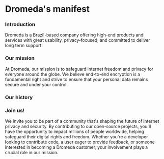 # Dromeda's manifest
### Introduction
Dromeda is a Brazil-based company offering high-end products and services with great usability, privacy-focused, and committed to deliver long term support.

### Our mission
At Dromeda, our mission is to safeguard internet freedom and privacy for everyone around the globe. We believe end-to-end encryption is a fundamental right and strive to ensure that your personal data remains secure and under your control.

### Our history

### Join us!
We invite you to be part of a community that's shaping the future of internet privacy and security. By contributing to our open-source projects, you'll have the opportunity to impact millions of people worldwide, helping safeguard their digital rights and freedom. Whether you're a developer looking to contribute code, a user eager to provide feedback, or someone interested in becoming a Dromeda customer, your involvement plays a crucial role in our mission.